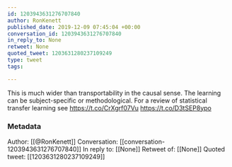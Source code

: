 ```yaml
---
id: 1203943631276707840
author: RonKenett
published_date: 2019-12-09 07:45:04 +00:00
conversation_id: 1203943631276707840
in_reply_to: None
retweet: None
quoted_tweet: 1203631280237109249
type: tweet
tags:

---
```


This is much wider than transportability in the causal sense. The learning can be subject-specific or methodological. For a review of statistical transfer learning see https://t.co/CrXgrf07Vu https://t.co/D3tSEP8ypo

### Metadata

Author: [[@RonKenett]]
Conversation: [[conversation-1203943631276707840]]
In reply to: [[None]]
Retweet of: [[None]]
Quoted tweet: [[1203631280237109249]]
